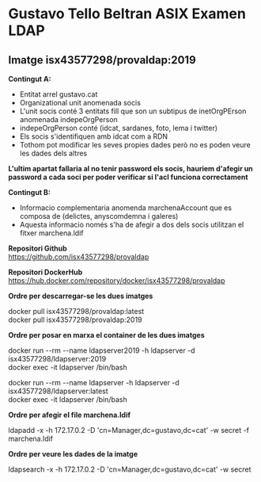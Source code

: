 # Gustavo Tello Beltran ASIX Examen LDAP  
## Imatge isx43577298/provaldap:2019

__Contingut A:__

+ Entitat arrel gustavo.cat
+ Organizational unit anomenada socis
+ L'unit socis conté 3 entitats fill que son un subtipus de inetOrgPErson anomenada indepeOrgPerson
+ indepeOrgPerson conté (idcat, sardanes, foto, lema i twitter)
+ Els socis s'identifiquen amb idcat com a RDN
+ Tothom pot modificar les seves propies dades però no es poden veure les dades dels altres

__L'ultim apartat fallaria al no tenir password els socis, hauriem d'afegir un password a cada soci per poder verificar si l'acl funciona correctament__

__Contingut B:__

+ Informacio complementaria anomenda marchenaAccount que es composa de (delictes, anyscomdemna i galeres)
+ Aquesta informacio només s'ha de afegir a dos dels socis utilitzan el fitxer marchena.ldif

__Repositori Github__  
https://github.com/isx43577298/provaldap

__Repositori DockerHub__  
https://hub.docker.com/repository/docker/isx43577298/provaldap

__Ordre per descarregar-se les dues imatges__

docker pull isx43577298/provaldap:latest  
docker pull isx43577298/provaldap:2019

__Ordre per posar en marxa el container de les dues imatges__

docker run --rm --name ldapserver2019 -h ldapserver -d isx43577298/ldapserver:2019  
docker exec -it ldapserver /bin/bash

docker run --rm --name ldapserver -h ldapserver -d isx43577298/ldapserver:latest  
docker exec -it ldapserver /bin/bash

__Ordre per afegir el file marchena.ldif__

ldapadd -x -h 172.17.0.2 -D 'cn=Manager,dc=gustavo,dc=cat' -w secret -f marchena.ldif 

__Ordre per veure les dades de la imatge__

ldapsearch -x  -h 172.17.0.2 -D 'cn=Manager,dc=gustavo,dc=cat' -w secret 






